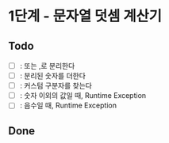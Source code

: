 # 1단계 - 문자열 덧셈 계산기

## Todo
- [ ] : 또는 ,로 분리한다
- [ ] : 분리된 숫자를 더한다
- [ ] : 커스텀 구분자를 찾는다
- [ ] : 숫자 이외의 값일 때, Runtime Exception
- [ ] : 음수일 때, Runtime Exception

## Done
